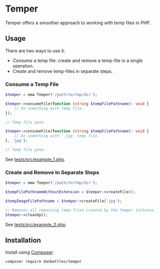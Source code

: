 # Temper

Temper offers a smoother approach to working with temp files in PHP.

## Usage

There are two ways to use it:
- *Consume* a temp file: create and remove a temp-file in a single operation.
- Create and remove temp-files in separate steps.

### Consume a Temp File

```php
$temper = new Temper('/path/to/tmp/dir');

$temper->consumeFile(function (string $tempFilePathname): void {
    // Do something with temp file.
});

// Temp file gone.

$temper->consumeFile(function (string $tempFilePathname): void {
    // Do something with `.jpg` temp file.
}, 'jpg');

// Temp file gone.
```

See [tests/src/example_1.php](tests/src/example_1.php).

### Create and Remove In Separate Steps

```php
$temper = new Temper('/path/to/tmp/dir');

$tempFilePathnameWithoutExtension = $temper->createFile();

$tempImageFilePathname = $temper->createFile('jpg');

// Removes all remaining temp-files created by the Temper instance.
$temper->cleanUp();
```

See [tests/src/example_2.php](tests/src/example_2.php).

## Installation

Install using [Composer](https://getcomposer.org/):

```sh
composer require danbettles/temper
```
